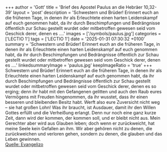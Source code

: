 +++
author = 'Gott'
title = 'Brief des Apostel Paulus an die Hebräer 10,32-39'
layout = 'post'
description = 'Schwestern und Brüder! Erinnert euch an die früheren Tage, in denen ihr als Erleuchtete einen harten Leidenskampf auf euch genommen habt, da ihr durch Beschimpfungen und Bedrängnisse öffentlich zur Schau gestellt wurdet oder mitbetroffen gewesen seid vom Geschick derer, denen es ....'
images = ['/symbols/paulus.jpg']
categories = ['LECTIO 1']
tags = ['LECTIO 1']
date = '2025-01-31 07:30:32 +0100'
summary = 'Schwestern und Brüder! Erinnert euch an die früheren Tage, in denen ihr als Erleuchtete einen harten Leidenskampf auf euch genommen habt, da ihr durch Beschimpfungen und Bedrängnisse öffentlich zur Schau gestellt wurdet oder mitbetroffen gewesen seid vom Geschick derer, denen es ....'
linkedsummaryImage = 'paulus.jpg'
keepImageRatio = 'true'
+++
Schwestern und Brüder! Erinnert euch an die früheren Tage, in denen ihr als Erleuchtete einen harten Leidenskampf auf euch genommen habt,
da ihr durch Beschimpfungen und Bedrängnisse öffentlich zur Schau gestellt wurdet oder mitbetroffen gewesen seid vom Geschick derer, denen es so erging;
denn ihr habt mit den Gefangenen gelitten und auch den Raub eures Vermögens mit Freuden hingenommen, da ihr wusstet, dass ihr einen besseren und bleibenden Besitz habt.<!--more-->
Werft also eure Zuversicht nicht weg – sie hat großen Lohn!
Was ihr braucht, ist Ausdauer, damit ihr den Willen Gottes erfüllt und die Verheißung erlangt.
Denn nur noch eine ganz kurze Zeit, dann wird der kommen, der kommen soll, und er bleibt nicht aus.
Mein Gerechter aber wird aus Glauben leben; doch wenn er zurückweicht, hat meine Seele kein Gefallen an ihm.
Wir aber gehören nicht zu denen, die zurückweichen und verloren gehen, sondern zu denen, die glauben und das Leben gewinnen.<br> [Quelle: Evangelizo](https://evangeliumtagfuertag.org/DE/gospel)